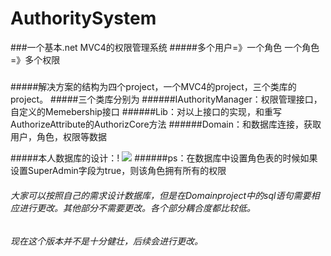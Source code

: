 # AuthoritySystem
###一个基本.net MVC4的权限管理系统
#####多个用户=》一个角色   一个角色=》多个权限
#####

#####解决方案的结构为四个project，一个MVC4的project，三个类库的project。
#####三个类库分别为
######IAuthorityManager：权限管理接口，自定义的Memebership接口
######Lib：对以上接口的实现，和重写AuthorizeAttribute的AuthorizCore方法
######Domain：和数据库连接，获取用户，角色，权限等数据

#####本人数据库的设计：!
![](https://github.com/PengLL/AuthoritySystem/ReadmeImage/sql.png)
######ps：在数据库中设置角色表的时候如果设置SuperAdmin字段为true，则该角色拥有所有的权限
######    大家可以按照自己的需求设计数据库，但是在Domainproject中的sql语句需要相应进行更改。其他部分不需要更改。各个部分耦合度都比较低。
######    现在这个版本并不是十分健壮，后续会进行更改。